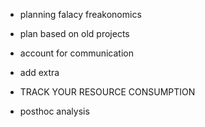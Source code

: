 * planning falacy freakonomics

* plan based on old projects
* account for communication
* add extra
* TRACK YOUR RESOURCE CONSUMPTION
* posthoc analysis
